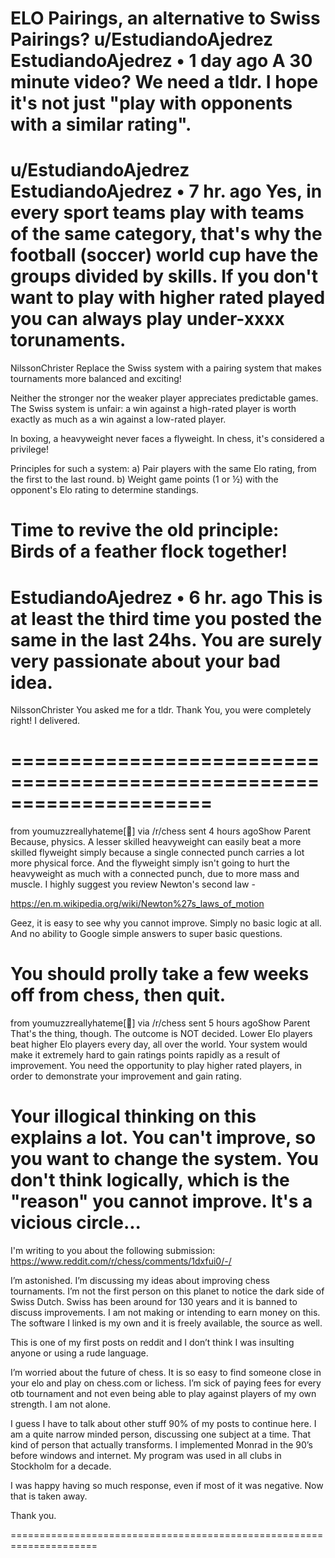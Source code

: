
ELO Pairings, an alternative to Swiss Pairings?
u/EstudiandoAjedrez
EstudiandoAjedrez • 1 day ago
A 30 minute video? We need a tldr. I hope it's not just "play with opponents with a similar rating".
====================================================================
u/EstudiandoAjedrez
EstudiandoAjedrez • 7 hr. ago
Yes, in every sport teams play with teams of the same category, that's why the football (soccer) world cup have the groups divided by skills. If you don't want to play with higher rated played you can always play under-xxxx torunaments.
====================================================================
NilssonChrister
Replace the Swiss system with a pairing system that makes tournaments more balanced and exciting!

Neither the stronger nor the weaker player appreciates predictable games.
The Swiss system is unfair:
a win against a high-rated player is worth exactly
as much as a win against a low-rated player.

In boxing, a heavyweight never faces a flyweight. In chess, it's considered a privilege!

Principles for such a system:
a) Pair players with the same Elo rating, from the first to the last round.
b) Weight game points (1 or ½) with the opponent's Elo rating to determine standings.

Time to revive the old principle: Birds of a feather flock together!
====================================================================
EstudiandoAjedrez • 6 hr. ago
This is at least the third time you posted the same in the last 24hs. You are surely very passionate about your bad idea.
====================================================================
NilssonChrister
You asked me for a tldr. Thank You, you were completely right!
I delivered.

=====================================================================
=====================================================================
from youmuzzreallyhateme[🍰] via /r/chess sent 4 hours agoShow Parent
Because, physics. A lesser skilled heavyweight can easily beat a more skilled flyweight simply because a single connected punch carries a lot more physical force. And the flyweight simply isn't going to hurt the heavyweight as much with a connected punch, due to more mass and muscle. I highly suggest you review Newton's second law -

https://en.m.wikipedia.org/wiki/Newton%27s_laws_of_motion

Geez, it is easy to see why you cannot improve. Simply no basic logic at all. And no ability to Google simple answers to super basic questions.

You should prolly take a few weeks off from chess, then quit.
=====================================================================

from youmuzzreallyhateme[🍰] via /r/chess sent 5 hours agoShow Parent
That's the thing, though. The outcome is NOT decided. Lower Elo players beat higher Elo players every day, all over the world. Your system would make it extremely hard to gain ratings points rapidly as a result of improvement. You need the opportunity to play higher rated players, in order to demonstrate your improvement and gain rating.

Your illogical thinking on this explains a lot. You can't improve, so you want to change the system. You don't think logically, which is the "reason" you cannot improve. It's a vicious circle...
=====================================================================

I'm writing to you about the following submission: https://www.reddit.com/r/chess/comments/1dxfui0/-/

I’m astonished. I’m discussing my ideas about improving chess tournaments. I’m not the first person on this planet to notice the dark side of Swiss Dutch. Swiss has been around for 130 years and it is banned to discuss improvements. I am not making or intending to earn money on this. The software I linked is my own and it is freely available, the source as well.

This is one of my first posts on reddit and I don’t think I was insulting anyone or using a rude language.

I’m worried about the future of chess. It is so easy to find someone close in your elo and play on chess.com or lichess. I’m sick of paying fees for every otb tournament and not even being able to play against players of my own strength. I am not alone.

I guess I have to talk about other stuff 90% of my posts to continue here. I am a quite narrow minded person, discussing one subject at a time. That kind of person that actually transforms. I implemented Monrad in the 90’s before windows and internet. My program was used in all clubs in Stockholm for a decade.

I was happy having so much response, even if most of it was negative. Now that is taken away.

Thank you.

=====================================================================
